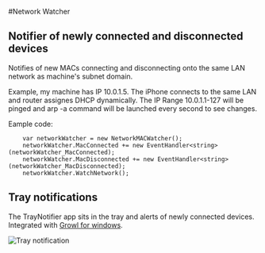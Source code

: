 #Network Watcher
## Notifier of newly connected and disconnected devices 

Notifies of new MACs connecting and disconnecting onto the same LAN network as machine's subnet domain.

Example, my machine has IP 10.0.1.5. The iPhone connects to the same LAN and router assignes DHCP dynamically.
The IP Range  10.0.1.1-127 will be pinged and arp -a command will be launched every second to see changes.

Eample code:

        var networkWatcher = new NetworkMACWatcher();
        networkWatcher.MacConnected += new EventHandler<string>(networkWatcher_MacConnected);
        networkWatcher.MacDisconnected += new EventHandler<string>(networkWatcher_MacDisconnected);
        networkWatcher.WatchNetwork();

## Tray notifications 

The TrayNotifier app sits in the tray and alerts of newly connected devices. Integrated with [Growl for windows](http://www.growlforwindows.com).

![Tray notification](https://raw.github.com/cDima/NetworkWatcher/master/Readme/systray-demo.png)
